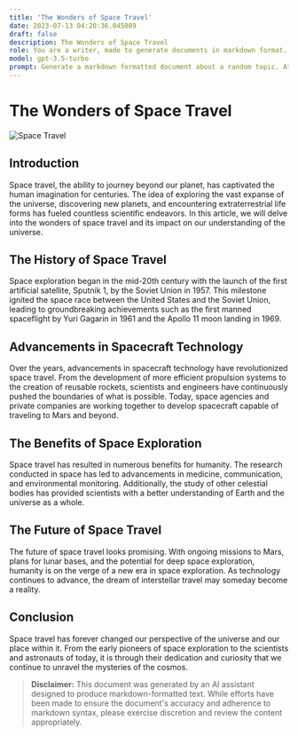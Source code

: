 ```yaml
---
title: 'The Wonders of Space Travel'
date: 2023-07-13 04:20:36.045089
draft: false
description: The Wonders of Space Travel
role: You are a writer, made to generate documents in markdown format. It is very important that all of the documents you generate are in valid markdown format.
model: gpt-3.5-turbo
prompt: Generate a markdown formatted document about a random topic. At the bottom, include a disclaimer explaining that the document was generated by you. The first line of the document should be the title. Make sure that the entire document is in proper markdown format, using a mix of various tags to make the document visually appealing.
---
```


# The Wonders of Space Travel

![Space Travel](https://www.example.com/images/space-travel.jpg)

## Introduction

Space travel, the ability to journey beyond our planet, has captivated the human imagination for centuries. The idea of exploring the vast expanse of the universe, discovering new planets, and encountering extraterrestrial life forms has fueled countless scientific endeavors. In this article, we will delve into the wonders of space travel and its impact on our understanding of the universe.

## The History of Space Travel

Space exploration began in the mid-20th century with the launch of the first artificial satellite, Sputnik 1, by the Soviet Union in 1957. This milestone ignited the space race between the United States and the Soviet Union, leading to groundbreaking achievements such as the first manned spaceflight by Yuri Gagarin in 1961 and the Apollo 11 moon landing in 1969.

## Advancements in Spacecraft Technology

Over the years, advancements in spacecraft technology have revolutionized space travel. From the development of more efficient propulsion systems to the creation of reusable rockets, scientists and engineers have continuously pushed the boundaries of what is possible. Today, space agencies and private companies are working together to develop spacecraft capable of traveling to Mars and beyond.

## The Benefits of Space Exploration

Space travel has resulted in numerous benefits for humanity. The research conducted in space has led to advancements in medicine, communication, and environmental monitoring. Additionally, the study of other celestial bodies has provided scientists with a better understanding of Earth and the universe as a whole.

## The Future of Space Travel

The future of space travel looks promising. With ongoing missions to Mars, plans for lunar bases, and the potential for deep space exploration, humanity is on the verge of a new era in space exploration. As technology continues to advance, the dream of interstellar travel may someday become a reality.

## Conclusion

Space travel has forever changed our perspective of the universe and our place within it. From the early pioneers of space exploration to the scientists and astronauts of today, it is through their dedication and curiosity that we continue to unravel the mysteries of the cosmos.

> **Disclaimer:**
> This document was generated by an AI assistant designed to produce markdown-formatted text. While efforts have been made to ensure the document's accuracy and adherence to markdown syntax, please exercise discretion and review the content appropriately.
